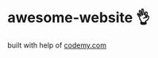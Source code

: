 # awesome-website :ok_hand:                                                           
built with help of <a href="http://johnelder.com/">codemy.com</a>
